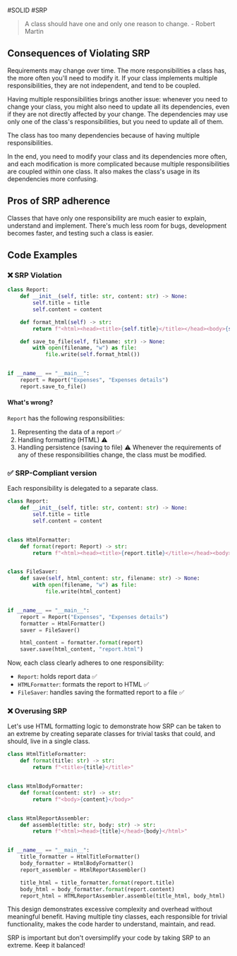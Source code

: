 #SOLID #SRP

>A class should have one and only one reason to change. - Robert Martin
## Consequences of Violating SRP
Requirements may change over time.
The more responsibilities a class has, the more often you'll need to modify it.
If your class implements multiple responsibilities, they are not independent, and tend to be coupled.

Having multiple responsibilities brings another issue: whenever you need to change your class, you might also need to update all its dependencies, even if they are not directly affected by your change.
The dependencies may use only one of the class's responsibilities, but you need to update all of them.

The class has too many dependencies because of having multiple responsibilities.

In the end, you need to modify your class and its dependencies more often, and each modification is more complicated because multiple responsibilities are coupled within one class.
It also makes the class's usage in its dependencies more confusing.
## Pros of SRP adherence
Classes that have only one responsibility are much easier to explain, understand and implement.
There's much less room for bugs, development becomes faster, and testing such a class is easier.
## Code Examples
### ❌ SRP Violation
```python
class Report:
    def __init__(self, title: str, content: str) -> None:
        self.title = title
        self.content = content

    def format_html(self) -> str:
        return f"<html><head><title>{self.title}</title></head><body>{self.content}</body></html>"

    def save_to_file(self, filename: str) -> None:
	    with open(filename, "w") as file:
            file.write(self.format_html())


if __name__ == "__main__":
    report = Report("Expenses", "Expenses details")
    report.save_to_file()
```
####  What's wrong?
`Report` has the following responsibilities:
1. Representing the data of a report ✅
2. Handling formatting (HTML) ⚠️
3. Handling persistence (saving to file) ⚠️
Whenever the requirements of any of these responsibilities change, the class must be modified.
### ✅ SRP-Compliant version
Each responsibility is delegated to a separate class.
```python
class Report:
    def __init__(self, title: str, content: str) -> None:
        self.title = title
        self.content = content


class HtmlFormatter:
    def format(report: Report) -> str:
        return f"<html><head><title>{report.title}</title></head><body>{report.content}</body></html>"


class FileSaver:
    def save(self, html_content: str, filename: str) -> None:
	    with open(filename, "w") as file:
            file.write(html_content)


if __name__ == "__main__":
    report = Report("Expenses", "Expenses details")
    formatter = HtmlFormatter()
    saver = FileSaver()

    html_content = formatter.format(report)
    saver.save(html_content, "report.html")
```

Now, each class clearly adheres to one responsibility:
- `Report`: holds report data ✅
- `HTMLFormatter`: formats the report to HTML ✅
- `FileSaver`: handles saving the formatted report to a file ✅
### ❌ Overusing SRP
Let's use HTML formatting logic to demonstrate how SRP can be taken to an extreme by creating separate classes for trivial tasks that could, and should, live in a single class.
```python
class HtmlTitleFormatter:
    def format(title: str) -> str:
        return f"<title>{title}</title>"


class HtmlBodyFormatter:
    def format(content: str) -> str:
        return f"<body>{content}</body>"


class HtmlReportAssembler:
    def assemble(title: str, body: str) -> str:
        return f"<html><head>{title}</head>{body}</html>"


if __name__ == "__main__":
    title_formatter = HtmlTitleFormatter()
    body_formatter = HtmlBodyFormatter()
    report_assembler = HtmlReportAssembler()

    title_html = title_formatter.format(report.title)
    body_html = body_formatter.format(report.content)
    report_html = HTMLReportAssembler.assemble(title_html, body_html)

```
This design demonstrates excessive complexity and overhead without meaningful benefit. Having multiple tiny classes, each responsible for trivial functionality, makes the code harder to understand, maintain, and read.

SRP is important but don't oversimplify your code by taking SRP to an extreme. Keep it balanced!